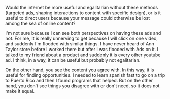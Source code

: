 Would the internet be more useful and egalitarian without these methods (targeted ads, shaping interactions to content with specific design), or is it useful to direct users because your message could otherwise be lost among the sea of online content?

I'm not sure because I can see both perspectives on having these ads and not. 
For me, It is really unnerving to get because I will click on one video, and suddenly I'm flooded with similar things.
I have never heard of Ann Taylor store before I worked there but after I was flooded with Ads on it.
I talked to my friend about a product and suddenly it is every other youtube ad.
I think, in a way, it can be useful but probably not egalitarian.

On the other hand, you see the content you agree with. 
In this way, it is useful for finding opportunities.
I needed to learn spanish fast to go on a trip to Puerto Rico and then I found programs that helped.
But on the other hand, you don't see things you disagree with or don't need, so it does not make it equal.

